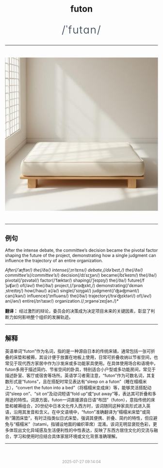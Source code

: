 <div align="center">

# futon

<div style="margin: 30px 0;">
<h1 style="font-size: 2.5em; font-weight: 300; letter-spacing: 2px; margin: 0; color: #2c3e50;">
/ˈfutɑn/
</h1>
</div>

</div>

---

<div align="center" style="margin: 40px 0;">

![futon](images/futon.png)

</div>

---

## 例句

After the intense debate, the committee’s decision became the pivotal factor shaping the future of the project, demonstrating how a single judgment can influence the trajectory of an entire organization.

*After(/ˈæftər/) the(/ðə/) intense(/ˌɪnˈtɛns/) debate,(/dəˈbeɪt,/) the(/ðə/) committee’s(/committee’s*/) decision(/dɪˈsɪʒən/) became(/bɪˈkeɪm/) the(/ðə/) pivotal(/ˈpɪvətəl/) factor(/ˈfæktər/) shaping(/ˈʃeɪpɪŋ/) the(/ðə/) future(/fˈjuʧər/) of(/əv/) the(/ðə/) project,(/ˈprɑʤɛkt,/) demonstrating(/ˈdɛmənˌstreɪtɪŋ/) how(/haʊ/) a(/ə/) single(/ˈsɪŋgəl/) judgment(/ˈʤəʤmənt/) can(/kən/) influence(/ˈɪnfluəns/) the(/ðə/) trajectory(/trəˈʤɛktəri/) of(/əv/) an(/ən/) entire(/ɪnˈtaɪər/) organization.(/ˌɔrgənəˈzeɪʃən./)*

**翻译：** 经过激烈的辩论，委员会的决策成为决定项目未来的关键因素，彰显了判断力如何影响整个组织的发展轨迹。

---

## 解释

英语单词“futon”作为名词，指的是一种源自日本的传统床铺，通常包括一张可折叠的床垫和被褥，其设计便于放置在地板上使用，日常可折叠收纳以节省空间，也常见于现代西方家居中作为沙发床或多功能家具使用。在具体使用场合和语境中，futon多用于描述简约、节省空间的卧具，特别适合小户型或多功能房间，常见于描述卧室、客厅或宿舍等场所。英语学习者需注意，“futon”作为可数名词，其复数形式是“futons”，且在搭配时常见表达有“sleep on a futon”（睡在榻榻米上），“convert the futon into a bed”（将榻榻米变成床）等，能够灵活搭配动词“sleep on”、“sit on”及动词短语“fold up”或“put away”等，表达其可折叠和多用途的特性。词源方面，futon一词直接源自日语“布団”（futon），意指传统的床垫和被褥组合，20世纪中日本文化传入西方时，该词随同这种家具形式进入英语，沿用其发音和含义。在中文语境中，“futon”准确翻译为“榻榻米床垫”或简称“蒲团床垫”，有时泛指类似日式床垫，强调其便携、折叠、简约的特性，但应避免与“榻榻米”（tatami，指铺设地面的编织草席）混淆。该词无明显褒贬色彩，更多体现出文化异域感及生活便利性的中性表达，反映了东西方居住文化的交流与融合，学习和使用时应结合具体家居环境或文化背景准确理解。


---

<div align="center" style="margin-top: 50px;">
<small style="color: #999; font-size: 0.9em;">2025-07-27 09:14:04</small>
</div>
